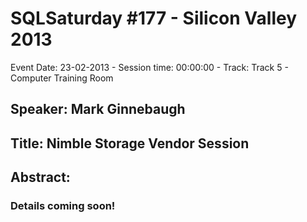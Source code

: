 # SQLSaturday #177 - Silicon Valley 2013
Event Date: 23-02-2013 - Session time: 00:00:00 - Track: Track 5 - Computer Training Room
## Speaker: Mark Ginnebaugh
## Title: Nimble Storage Vendor Session
## Abstract:
### Details coming soon!
